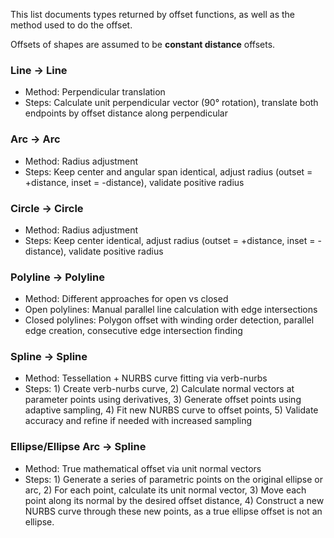 This list documents types returned by offset functions, as well as the method used to do the offset.

Offsets of shapes are assumed to be **constant distance** offsets.

### Line → Line
- Method: Perpendicular translation
- Steps: Calculate unit perpendicular vector (90° rotation), translate both endpoints by offset distance along perpendicular

###  Arc → Arc
- Method: Radius adjustment
- Steps: Keep center and angular span identical, adjust radius (outset = +distance, inset = -distance), validate positive radius

### Circle → Circle
- Method: Radius adjustment
- Steps: Keep center identical, adjust radius (outset = +distance, inset = -distance), validate positive radius

### Polyline → Polyline
- Method: Different approaches for open vs closed
- Open polylines: Manual parallel line calculation with edge intersections
- Closed polylines: Polygon offset with winding order detection, parallel edge creation, consecutive edge intersection finding

### Spline → Spline
- Method: Tessellation + NURBS curve fitting via verb-nurbs
- Steps: 1) Create verb-nurbs curve, 2) Calculate normal vectors at parameter points using derivatives, 3) Generate offset points using adaptive sampling, 4) Fit new NURBS curve to offset points, 5) Validate accuracy and refine if needed with increased sampling

### Ellipse/Ellipse Arc → Spline
- Method: True mathematical offset via unit normal vectors
- Steps: 1) Generate a series of parametric points on the original ellipse or arc, 2) For each point, calculate its unit normal vector, 3) Move each point along its normal by the desired offset distance, 4) Construct a new NURBS curve through these new points, as a true ellipse offset is not an ellipse.